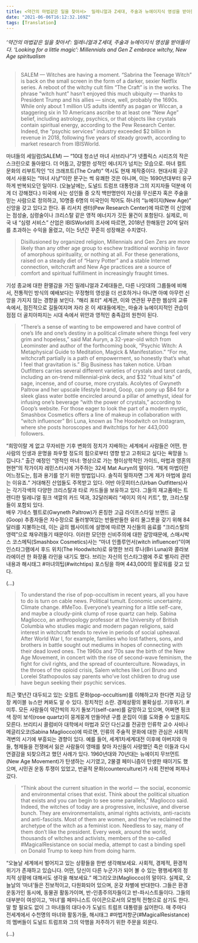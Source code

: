 ```yaml
---
title: <약간의 마법같은 일을 찾아서>  밀레니얼과 Z세대, 주술과 뉴에이지식 영성을 받아들이다. 
date: "2021-06-06T16:12:32.169Z"
tags: [Translation]
---
```


###### ‘약간의 마법같은 일을 찾아서’:  밀레니얼과 Z세대, 주술과 뉴에이지식 영성을 받아들이다. ‘Looking for a little magic’: Millennials and Gen Z embrace witchy, New Age spiritualism

> SALEM — Witches are having a moment. “Sabrina the Teenage Witch” is back on the small screen in the form of a darker, sexier Netflix series. A reboot of the witchy cult film “The Craft” is in the works. The phrase “witch hunt” hasn’t enjoyed this much ubiquity — thanks to President Trump and his allies — since, well, probably the 1690s. While only about 1 million US adults identify as pagan or Wiccan, a staggering six in 10 Americans ascribe to at least one “New Age” belief, including astrology, psychics, or that objects like crystals contain spiritual energy, according to the Pew Research Center. Indeed, the “psychic services” industry exceeded $2 billion in revenue in 2018, following five years of steady growth, according to market research from IBISWorld.

마녀들의 세일럼(SALEM) — “10대 청소년 마녀 사브리나”가 넷플릭스 시리즈의 작은 스크린으로 돌아왔다. 더 어둡고, 강렬한 성적인 에너지가 넘치는 모습으로. 마녀 컬트 문화의 리부트작인 “더 크래프트(The Craft)” 역시도 현재 제작중이다. 현대사회 곳곳에서 사용되는 “마녀 사냥”이란 문구는 썩 유쾌한 것은 아니며, 이는 1690년대부터 유구하게 반복되오던 일이다. (오늘날에는, 도널드 트럼프 대통령과 그의 지지자들 덕분에 이게 더 강해졌다.) 미국에 사는 성인들 중 오직 백만명만이 자신을 무신론자 혹은 주술을 믿는 사람으로 정의하고, 10명중 6명의 미국인이 적어도 하나의 “뉴에이지(New Age)” 신앙을 갖고 있다고 한다. 퓨 리서치 센터(Pew Research Center)에 따르면 이 신앙에는 점성술, 심령술이나 크리스탈 같은 영적 에너지가 깃든 물건이 포함된다. 실제로, 미국 내 “심령 서비스” 산업은 IBISWorld의 조사에 따르면, 2018년 한해동안 20억 달러를 초과하는 수익을 올렸고, 이는 5년간 꾸준히 성장해온 수치였다.  

> Disillusioned by organized religion, Millennials and Gen Zers are more likely than any other age group to eschew traditional worship in favor of amorphous spirituality, or nothing at all. For these generations, raised on a steady diet of “Harry Potter” and a stable Internet connection, witchcraft and New Age practices are a source of comfort and spiritual fulfillment in increasingly fraught times.

기성 종교에 대한 환멸감을 가진 밀레니얼과 Z세대들은, 다른 나잇대의 그룹들에 비해서, 전통적인 방식의 예배보다는 무정형의 영성을 더 선호하거나 아니면 아예 아무런 신앙을 가지지 않는 경향을 보인다. “해리 포터” 세계관, 이와 연관된 꾸준한 웹상의 교류속에서, 점진적으로 길들여지며 자라 온 이 세대들에게는, 마술과 뉴에이지적인 관습이 점점 더 골치아파지는 시대 속에서 위안과 영적인 충족감의 원천이 된다.  

> “There’s a sense of wanting to be empowered and have control of one’s life and one’s destiny in a political climate where things feel very grim and hopeless,” said Mat Auryn, a 32-year-old witch from Leominster and author of the forthcoming book, “Psychic Witch: A Metaphysical Guide to Meditation, Magick & Manifestation.” “For me, witchcraft partially is a path of empowerment, so honestly that’s what I feel that gravitation is.” Big Business has taken notice. Urban Outfitters carries several different varieties of crystals and tarot cards, including an on-trend millennial-pink deck, and $32 “ritual kits” of sage, incense, and of course, more crystals. Acolytes of Gwyneth Paltrow and her upscale lifestyle brand, Goop, can pony up $84 for a sleek glass water bottle encircled around a pillar of amethyst, ideal for infusing one’s beverage “with the power of crystals,” according to Goop’s website. For those eager to look the part of a modern mystic, Smashbox Cosmetics offers a line of makeup in collaboration with “witch influencer” Bri Luna, known as The Hoodwitch on Instagram, where she posts horoscopes and #witchtips for her 443,000 followers.

“희망이랄 게 없고 무자비한 기후 변화의 정치가 지배하는 세계에서 사람들은 어떤, 한 사람의 인생과 운명을 좌우할 정도의 힘으로부터 영향 받고 고취되고 싶다는 욕망을 느낍니다.” 출간 예정인 “영적인 마녀: 명상으로 가는 형이상학적인 가이드, 마법과 영혼의 현현”의 작가이자 레민스터시에 거주하는 32세 Mat Auryn의 말이다. “제게 마법이란 어느정도는, 힘과 용기를 얻기 위한 방법입니다. 솔직히 말하자면 그게 제가 마법에 끌리는 이유죠.” 거대해진 산업들도 주목받고 있다. 어반 아웃피터스(Urban Outfitters)사는 각기각색의 다양한 크리스탈과 타로 카드들을 보유하고 있다. 그들의 재고품에는 트렌디한 밀레니얼 핑크 색깔의 카드 덱과, 32달러짜리 “세이지 의식 키트”, 향, 크리스탈들이 포함되 있다.  
배우 기네스 펠트로(Gwyneth Paltrow)가 론칭한 고급 라이프스타일 브랜드 굽(Goop) 추종자들은 자수정으로 둘러쌓여있는 반들반들한 유리 물그릇을 갖기 위해 84달러를 지불하는데, 이는 굽의 웹사이트에 설명에 따르면 자신들의 음료를 “크리스탈의 영력”으로 채우려들기 때문이다. 이러한 모던한 신비주의에 대한 갈망때문에, 스매시박스 코스메틱(Smashbox Cosmetics)사는 “마녀 인플루언서(witch influencer)”이며 인스타그램에서 후드 위치(The Hoodwitch)로 유명한 브리 루나(Bri Luna)와 콜라보라에이션 한 화장품 라인을 내기도 했다. 브리는 자신의 인스타그램에 주로 별자리 관련 내용과 해시태그 #마녀의팁(#witchtips) 포스팅을 하며 443,000의 팔로워를 갖고 있다. 

(...)

> To understand the rise of pop-occultism in recent years, all you have to do is turn on cable news. Political tumult. Economic uncertainty. Climate change. #MeToo. Everyone’s yearning for a little self-care, and maybe a cloudy-pink clump of rose quartz can help. Sabina Magliocco, an anthropology professor at the University of British Columbia who studies magic and modern pagan religions, said interest in witchcraft tends to revive in periods of social upheaval. After World War I, for example, families who lost fathers, sons, and brothers in battle sought out mediums in hopes of connecting with their dead loved ones. The 1960s and ’70s saw the birth of the New Age Movement, in concert with the rise of second-wave feminism, the fight for civil rights, and the spread of counterculture. Nowadays, in the throes of the opioid crisis, Salem witches like Lori Bruno and Lorelei Stathopoulos say parents who’ve lost children to drug use have begun seeking their psychic services.

최근 몇년간 대두되고 있는 오컬트 문화(pop-occultism)를 이해하고자 한다면 지금 당장 케이블 뉴스만 켜봐도 알 수 있다. 정치적인 소란. 경제상황의 불확실성. 기후위기. #미투. 모든 사람들이 약간씩의 자기 돌보기(self-care)를 갈망하고 있으며, 어쩌면 핑크색 장미 보석(rose quartz)이 뭉게뭉게 만들어낸 구름 운집이 이를 도와줄 수 있을지도 모른다. 브리티시 콜럼비아 대학에서 마법과 모던 다신교를 전공한  인류학 교수 사비나 메글리오코(Sabina Magliocco)에 따르면, 인류의 주술적 문화에 대한 관심은 사회적 격변의 시기에 부흥되는 경향이 있다. 예를 들어, 세계1차세계대전 이후에 아버지와 아들, 형제들을 전쟁에서 잃은 사람들이 영매를 찾아 자신들이 사랑했던 죽은 이들과 다시 연결감을 되찾으려고 했던 사례가 있다. 1960년대와 70년대는 뉴에이지 무브먼트(New Age Movement)가 탄생하는 시기였고, 2물결 페미니즘이 탄생한 때이기도 했으며, 시민권 운동 투쟁이 있었고, 반골적 문화(counterculture)가 사회 전반에 퍼져나갔다.

> “Think about the current situation in the world — the social, economic and environmental crises that exist. Think about the political situation that exists and you can begin to see some parallels,” Magliocco said. Indeed, the witches of today are a progressive, inclusive, and diverse bunch. They are environmentalists, animal rights activists, anti-racists and anti-fascists. Most of them are women, and they’ve reclaimed the archetype of the witch as a feminist icon. Needless to say, many of them don’t like the president. Every week, around the world, thousands of witches and activists, members of the so-called #MagicalResistance on social media, attempt to cast a binding spell on Donald Trump to keep him from doing harm.

“오늘날 세계에서 벌어지고 있는 상황들을 한번 생각해보세요. 사회적, 경제적, 환경적 위기가 존재하고 있습니다. 어떤, 당신이 다른 누군가가 되어 볼 수 있는 평행세계의 정치적 상황에 대해서도 생각을 해보세요.” 메그리오코(Magliocco)의 말이다. 실제로, 오늘날의 ‘마녀’들은 진보적이고, 다원화되어 있으며, 온갖 차별에 반대한다. 그들은 환경운동가인 동시에, 동물권 활동가이며, 반-인종주의자들이고 반-파시스트들이다. 그들의 대부분이 여성이고, ‘마녀’를 페미니스트 아이콘으로서의 모범적 전형으로 삼기도 한다. 말 할 필요도 없이 그 마녀들의 대다수가 도널드 트럼프 대통령을 싫어한다. 매 주마다 전세계에서 수천명의 마녀와 활동가들, 해시태그 #마법저항군(#MagicalResistance)의 멤버들이 도널드 트럼프와 그의 악행을 저주하기 위한 주문을 외운다. 

(...)


